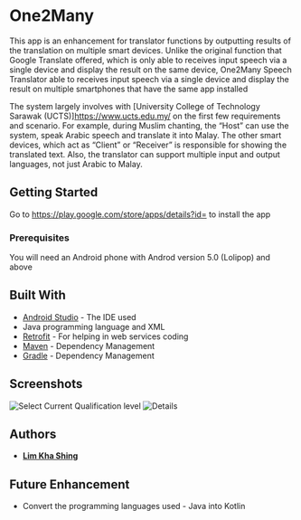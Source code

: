 # One2Many
This app is an enhancement for translator functions by outputting results of the translation on multiple smart devices. 
Unlike the original function that Google Translate offered, which is only able to receives input speech via a single device and display the result on the same device, One2Many Speech Translator able to receives input speech via a single device and display the result on multiple smartphones that have the same app installed

The system largely involves with [University College of Technology Sarawak (UCTS)]https://www.ucts.edu.my/ on the first few requirements and scenario. For example, during Muslim chanting, the “Host” can use the system, speak Arabic speech and translate it into Malay. 
The other smart devices, which act as “Client” or “Receiver” is responsible for showing the translated text. Also, the translator can support multiple input and output languages, not just Arabic to Malay. 

## Getting Started
Go to https://play.google.com/store/apps/details?id= to install the app

### Prerequisites
You will need an Android phone with Androd version 5.0 (Lolipop) and above

## Built With
* [Android Studio](https://developer.android.com/studio/index.html) - The IDE used
* Java programming language and XML 
* [Retrofit](https://square.github.io/retrofit/) - For helping in web services coding
* [Maven](https://maven.apache.org/) - Dependency Management
* [Gradle](https://gradle.org/) - Dependency Management

## Screenshots
![Select Current Qualification level](https://lh3.googleusercontent.com/ypZIB4jrI6gHxdgpdJdMBqNe-A9FzljBleCvIokb_frtb0GcoYhBd0dDW_E7CMSAQkOd=w720-h310-rw)
![Details](https://lh3.googleusercontent.com/_gfZneZQn2IIF0h-qBYXLD5cPQ0-tspynkxG6Q8Q59koyhZDqa91C4Lakd8BDjtZ4A=w720-h310-rw)

## Authors
* [**Lim Kha Shing**](https://www.linkedin.com/in/lim-kha-shing-836a24120/)

## Future Enhancement
* Convert the programming languages used - Java into Kotlin
